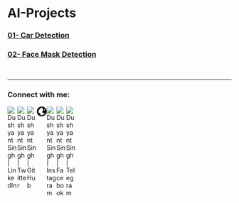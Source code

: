 # AI-Projects

### [01- Car Detection](https://github.com/Dushyantsingh-ds/ai-projects/tree/main/Projects/01-%20Car%20Detection)
### [02- Face Mask Detection ](https://github.com/Dushyantsingh-ds/ai-projects/tree/main/Projects/02-%20Face%20Mask%20Detection)

<br/>
<hr/>


### Connect with me:

[<img align="left" alt="Dushyant Singh | LinkedIn" width="22px" src="https://cdn.jsdelivr.net/npm/simple-icons@v3/icons/linkedin.svg" />][linkedin]
[<img align="left" alt="Dushyant Singh | Twitter" width="22px" src="https://cdn.jsdelivr.net/npm/simple-icons@v3/icons/twitter.svg" />][twitter]
[<img align="left" alt="Dushyant Singh | GitHub" width="22px" src="https://cdn.jsdelivr.net/npm/simple-icons@v3/icons/medium.svg" />][github]
[<img align="left" alt="Dushyant Singh | Medium" width="22px" src="https://raw.githubusercontent.com/iconic/open-iconic/master/svg/globe.svg" />][medium]
[<img align="left" alt="Dushyant Singh | Instagram" width="22px" src="https://cdn.jsdelivr.net/npm/simple-icons@v3/icons/instagram.svg" />][instagram]
[<img align="left" alt="Dushyant Singh | Facebook" width="22px" src="https://cdn.jsdelivr.net/npm/simple-icons@v3/icons/facebook.svg" />][facebook]
[<img align="left" alt="Dushyant Singh | Telegram" width="22px" src="https://cdn.jsdelivr.net/npm/simple-icons@v3/icons/telegram.svg" />][telegram]

<br />

[medium]: https://dushyantsingh-ds.medium.com/
[linkedin]: https://linkedin.com/in/dushyantsingh-ds/
[instagram]: https://www.instagram.com/dushyantsingh.ds/
[twitter]: https://twitter.com/dushyantsingh_d
[facebook]: https://www.facebook.com/dushyantsingh.india
[github]: https://github.com/Dushyantsingh-ds
[telegram]: https://t.me/dushyantsingh_d

